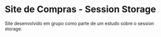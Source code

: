 # Site de Compras - Session Storage
Site desenvolvido em grupo como parte de um estudo sobre o session storage.
